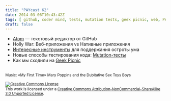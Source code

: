```yaml
---
title: "PAYcast 62"
date: 2014-03-06T10:43:42Z
tags: [ github, coder mind, tests, mutation tests, geek picnic, web, PAYcast, atom ]
draft: false
---
```

<ul>
<li><a href="http://atom.io">Atom</a> — текстовый редактор от GitHub</li>
<li>Holly War: Веб-приложения vs Нативные приложения</li>
<li><a href="http://blog.crowdint.com/2014/02/21/6-tools-to-keep-your-coder-mind-sharp.html">Интересные инструменты</a> для поддержания остроты ума</li>
<li>Новые способы тестирования кода: <a href="http://pitest.org/">Mutation-тесты</a></li>
<li>Как мы сходили на <a href="http://geek-picnic.ru">Geek Picnic</a></li>
</ul>
<p><span id="more-782"></span><br />
<small>Music: &#171;My First Time&#187; Mary Poppins and the Dubitative Sex Toys Boys</small></p>
<p><small><a href="http://creativecommons.org/licenses/by-nc-sa/3.0/" rel="license"><img style="border-width: 0;" alt="Creative Commons License" src="http://i.creativecommons.org/l/by-nc-sa/3.0/80x15.png" /></a><br />
This work is licensed under a <a href="http://creativecommons.org/licenses/by-nc-sa/3.0/" rel="license">Creative Commons Attribution-NonCommercial-ShareAlike 3.0 Unported License</a>.</small></p>

     